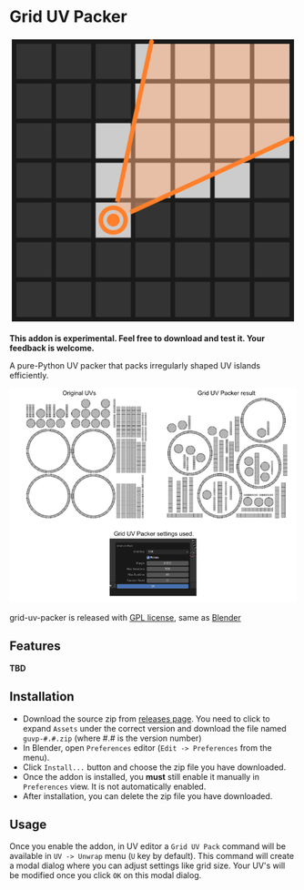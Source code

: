 # Grid UV Packer

![grid-uv-packer logo](./img/grid-uv-packer-logo.png)

**This addon is experimental.  Feel free to download and test it.  Your
feedback is welcome.**

A pure-Python UV packer that packs irregularly shaped UV islands efficiently.

![example](./img/example.png)

grid-uv-packer is released with [GPL license](./COPYING.txt), same as
[Blender](https://www.blender.org/about/license/)

## Features

**TBD**

## Installation

- Download the source zip from [releases
  page](https://github.com/muhuk/grid-uv-packer/releases).  You need to click
  to expand `Assets` under the correct version and download the file named
  `guvp-#.#.zip` (where #.# is the version number)
- In Blender, open `Preferences` editor (`Edit -> Preferences`
  from the menu).
- Click `Install...` button and choose the zip file you have downloaded.
- Once the addon is installed, you **must** still enable it manually in
  `Preferences` view.  It is not automatically enabled.
- After installation, you can delete the zip file you have downloaded.

## Usage

Once you enable the addon, in UV editor a `Grid UV Pack` command will be
available in `UV -> Unwrap` menu (`U` key by default).  This command will
create a modal dialog where you can adjust settings like grid size. Your UV's
will be modified once you click `OK` on this modal dialog.
